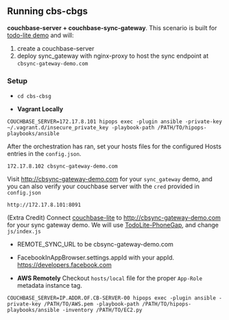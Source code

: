 ## Running cbs-cbgs
**couchbase-server + couchbase-sync-gateway**.
This scenario is built for [todo-lite demo](https://github.com/couchbaselabs/TodoLite-PhoneGap) and will:

1. create a couchbase-server
2. deploy sync_gateway with nginx-proxy to host the sync endpoint at `cbsync-gateway-demo.com`

### Setup

- ```cd cbs-cbsg```

- **Vagrant Locally**
```
COUCHBASE_SERVER=172.17.8.101 hipops exec -plugin ansible -private-key ~/.vagrant.d/insecure_private_key -playbook-path /PATH/TO/hipops-playbooks/ansible
```
After the orchestration has ran, set your hosts files for the configured Hosts entries in the `config.json`.
```
172.17.8.102 cbsync-gateway-demo.com
```
Visit http://cbsync-gateway-demo.com for your `sync_gateway` demo, and you can also verify your couchbase server with the `cred` provided in `config.json`
```
http://172.17.8.101:8091
```
(Extra Credit) Connect [couchbase-lite](http://developer.couchbase.com/mobile/develop/guides/couchbase-lite/index.html) to http://cbsync-gateway-demo.com for your sync gateway demo. We will use [TodoLite-PhoneGap](https://github.com/couchbaselabs/TodoLite-PhoneGap), and change `js/index.js`

  - REMOTE_SYNC_URL to be cbsync-gateway-demo.com

  - FacebookInAppBrowser.settings.appId with your appId. https://developers.facebook.com


- **AWS Remotely** Checkout `hosts/local` file for the proper `App-Role` metadata instance tag.
```
COUCHBASE_SERVER=IP.ADDR.OF.CB-SERVER-00 hipops exec -plugin ansible -private-key /PATH/TO/AWS.pem -playbook-path /PATH/TO/hipops-playbooks/ansible -inventory /PATH/TO/EC2.py
```
